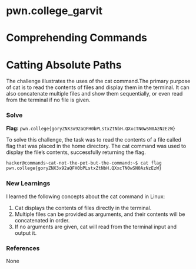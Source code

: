 # pwn.college_garvit
# Comprehending Commands

# Catting Absolute Paths
The challenge illustrates the uses of the cat command.The primary purpose of cat is to read the contents of files and display them in the terminal.
It can also concatenate multiple files and show them sequentially, or even read from the terminal if no file is given.

### Solve
**Flag:** `pwn.college{goryZNX3x92aQFH0bPLstxZtNbH.QXxcTN0wSN0AzNzEzW}`

To solve this challenge, the task was to read the contents of a file called flag that was placed in the home directory. The cat command was used to display the file’s contents, successfully returning the flag.

```bash
hacker@commands~cat-not-the-pet-but-the-command:~$ cat flag
pwn.college{goryZNX3x92aQFH0bPLstxZtNbH.QXxcTN0wSN0AzNzEzW}
```
    
### New Learnings

I learned the following concepts about the cat command in Linux:
1. Cat displays the contents of files directly in the terminal.
2. Multiple files can be provided as arguments, and their contents will be concatenated in order.
3. If no arguments are given, cat will read from the terminal input and output it.

### References 
None